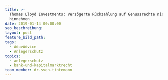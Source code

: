 ```yaml
---
title: >-
  Thomas Lloyd Investments: Verzögerte Rückzahlung auf Genussrechte nicht
  hinnehmen
date: 2019-01-14 00:00:00
seo_beschreibung:
layout: post
feature_bild_path:
tags:
  - AdovAdvice
  - Anlegerschutz
topics:
  - anlegerschutz
  - bank-und-kapitalmarktrecht
team_member: dr-sven-tintemann
---
```


